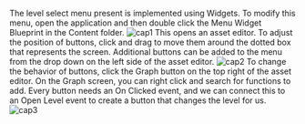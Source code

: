 The level select menu present is implemented using Widgets. To modify this menu, open the application and then double click the Menu Widget Blueprint in the Content folder.
![cap1](https://user-images.githubusercontent.com/57114167/162527713-77d91137-8eb9-4e5f-a089-ebde6e496368.PNG)
This opens an asset editor. To adjust the position of buttons, click and drag to move them around the dotted box that represents the screen. Additional buttons can be added to the menu from the drop down on the left side of the asset editor.
![cap2](https://user-images.githubusercontent.com/57114167/162527732-1728225c-f57b-4b22-8840-84fe162037b7.PNG)
To change the behavior of buttons, click the Graph button on the top right of the asset editor. On the Graph screen, you can right click and search for functions to add. Every button needs an On Clicked event, and we can connect this to an Open Level event to create a button that changes the level for us.
![cap3](https://user-images.githubusercontent.com/57114167/162527745-7bf29021-faf2-4393-9ccf-0d8c5dd289a9.PNG)
